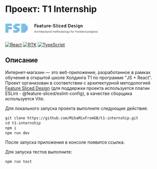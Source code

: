 # Проект: T1 Internship

<img src="/public/icons/FSD.svg" alt="FSD" width="300" />

[![React](https://img.shields.io/badge/React-18-blue?style=flat&logo=react&logoColor=white)](#)
[![RTK](https://img.shields.io/badge/Redux-Toolkit-purple?style=flat&logo=redux&logoColor=white)](#)
[![TypeScript](https://img.shields.io/badge/TypeScript-blue?style=flat&logo=typescript&logoColor=white)](#)

## Описание

Интернет-магазин — это веб-приложение, разработанное в рамках обучения в открытой школе Холдинга T1 по программе "JS + React". Проект организован в соответствии с архитектурной методологией [Feature Sliced Design](https://feature-sliced.design/docs/get-started/overview) (для поддержки проекта используется плагин ESLint - @feature-sliced/eslint-config), в качестве сборщика используется Vite.

Для локального запуска проекта выполните следующие действия:

```
git clone https://github.com/MihaMixFromGB/t1-internship.git
cd t1-internship
npm i
npm run dev
```

После запуска приложения в консоле появится ссылка.

Для запуска тестов выполните:

```
npm run test
```
